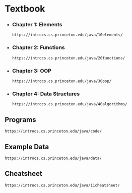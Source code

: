 # Textbook

  * ### Chapter 1: Elements
        https://introcs.cs.princeton.edu/java/10elements/
  * ### Chapter 2: Functions
        https://introcs.cs.princeton.edu/java/20functions/
  * ### Chapter 3: OOP
        https://introcs.cs.princeton.edu/java/30oop/
  * ### Chapter 4: Data Structures
        https://introcs.cs.princeton.edu/java/40algorithms/

  ## Programs
    https://introcs.cs.princeton.edu/java/code/

  ## Example Data
    https://introcs.cs.princeton.edu/java/data/

  ## Cheatsheet
    https://introcs.cs.princeton.edu/java/11cheatsheet/
